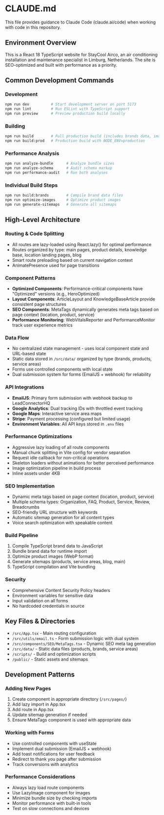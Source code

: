 # CLAUDE.md

This file provides guidance to Claude Code (claude.ai/code) when working with code in this repository.

## Environment Overview

This is a React 18 TypeScript website for StayCool Airco, an air conditioning installation and maintenance specialist in Limburg, Netherlands. The site is SEO-optimized and built with performance as a priority.

## Common Development Commands

### Development
```bash
npm run dev          # Start development server on port 5173
npm run lint         # Run ESLint with TypeScript support
npm run preview      # Preview production build locally
```

### Building
```bash
npm run build        # Full production build (includes brands data, image optimization, sitemaps)
npm run build:prod   # Production build with NODE_ENV=production
```

### Performance Analysis
```bash
npm run analyze-bundle      # Analyze bundle sizes
npm run analyze-schema      # Audit schema markup
npm run performance-audit   # Run both analyses
```

### Individual Build Steps
```bash
npm run build:brands        # Compile brand data files
npm run optimize-images     # Optimize product images
npm run generate-sitemaps   # Generate all sitemaps
```

## High-Level Architecture

### Routing & Code Splitting
- All routes are lazy-loaded using React.lazy() for optimal performance
- Routes organized by type: main pages, product details, knowledge base, location landing pages, blog
- Smart route preloading based on current navigation context
- AnimatePresence used for page transitions

### Component Patterns
- **Optimized Components**: Performance-critical components have "Optimized" versions (e.g., HeroOptimized)
- **Layout Components**: ArticleLayout and KnowledgeBaseArticle provide consistent page structures
- **SEO Components**: MetaTags dynamically generates meta tags based on page context (location, product, service)
- **Performance Monitoring**: WebVitalsReporter and PerformanceMonitor track user experience metrics

### Data Flow
- No centralized state management - uses local component state and URL-based state
- Static data stored in `/src/data/` organized by type (brands, products, service areas)
- Forms use controlled components with local state
- Dual submission system for forms (EmailJS + webhook) for reliability

### API Integrations
- **EmailJS**: Primary form submission with webhook backup to LeadConnectorHQ
- **Google Analytics**: Dual tracking IDs with throttled event tracking
- **Google Maps**: Interactive service area maps
- **Stripe**: Payment processing (configured but limited usage)
- **Environment Variables**: All API keys stored in `.env` files

### Performance Optimizations
- Aggressive lazy loading of all route components
- Manual chunk splitting in Vite config for vendor separation
- Request idle callback for non-critical operations
- Skeleton loaders without animations for better perceived performance
- Image optimization pipeline in build process
- Inline assets under 4KB

### SEO Implementation
- Dynamic meta tags based on page context (location, product, service)
- Multiple schema types: Organization, FAQ, Product, Service, Review, Breadcrumbs
- SEO-friendly URL structure with keywords
- Automatic sitemap generation for all content types
- Voice search optimization with speakable content

### Build Pipeline
1. Compile TypeScript brand data to JavaScript
2. Bundle brand data for runtime import
3. Optimize product images (WebP format)
4. Generate sitemaps (products, service areas, blog, main)
5. TypeScript compilation and Vite bundling

### Security
- Comprehensive Content Security Policy headers
- Environment variables for sensitive data
- Input validation on all forms
- No hardcoded credentials in source

## Key Files & Directories

- `/src/App.tsx` - Main routing configuration
- `/src/utils/email.ts` - Form submission logic with dual system
- `/src/components/SEO/MetaTags.tsx` - Dynamic SEO meta tag generation
- `/src/data/` - Static data files (products, brands, service areas)
- `/scripts/` - Build and optimization scripts
- `/public/` - Static assets and sitemaps

## Development Patterns

### Adding New Pages
1. Create component in appropriate directory (`/src/pages/`)
2. Add lazy import in App.tsx
3. Add route in App.tsx
4. Update sitemap generation if needed
5. Ensure MetaTags component is used with appropriate data

### Working with Forms
- Use controlled components with useState
- Implement dual submission (EmailJS + webhook)
- Add toast notifications for user feedback
- Redirect to thank you page after submission
- Track conversions with analytics

### Performance Considerations
- Always lazy load route components
- Use LazyImage component for images
- Minimize bundle size by checking imports
- Monitor performance with built-in tools
- Test on slow connections and devices